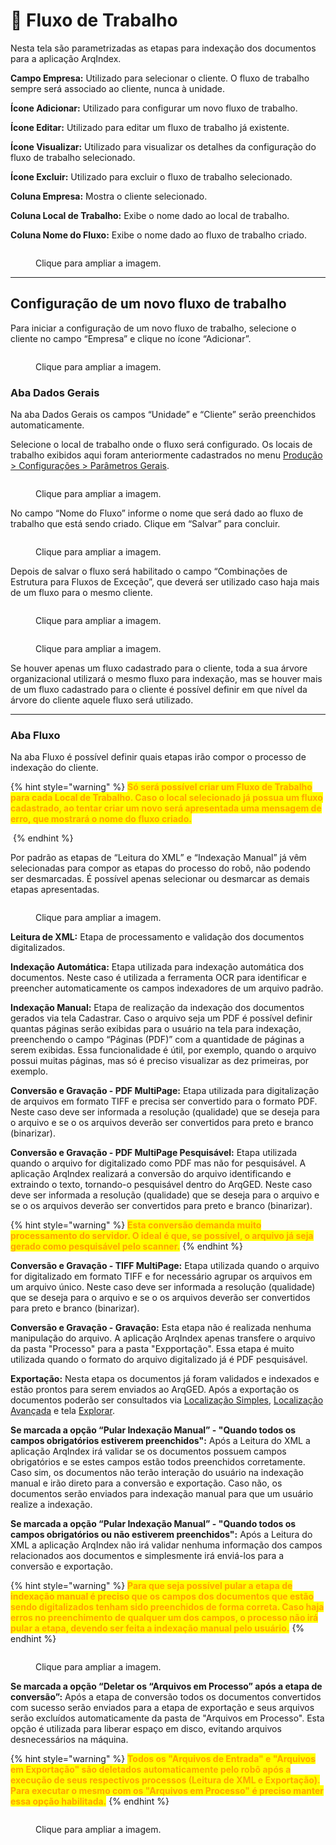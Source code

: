 # 🔹 Fluxo de Trabalho

Nesta tela são parametrizadas as etapas para indexação dos documentos para a aplicação ArqIndex. &#x20;

**Campo Empresa:** Utilizado para selecionar o cliente. O fluxo de trabalho sempre será associado ao cliente, nunca à unidade.&#x20;

**Ícone Adicionar:** Utilizado para configurar um novo fluxo de trabalho.&#x20;

**Ícone Editar:** Utilizado para editar um fluxo de trabalho já existente.&#x20;

**Ícone Visualizar:** Utilizado para visualizar os detalhes da configuração do fluxo de trabalho selecionado.   &#x20;

**Ícone Excluir:** Utilizado para excluir o fluxo de trabalho selecionado.&#x20;

**Coluna Empresa:** Mostra o cliente selecionado.&#x20;

**Coluna Local de Trabalho:** Exibe o nome dado ao local de trabalho.&#x20;

**Coluna Nome do Fluxo:** Exibe o nome dado ao fluxo de trabalho criado.&#x20;

<figure><img src="../../.gitbook/assets/conf07.png" alt=""><figcaption><p>Clique para ampliar a imagem.</p></figcaption></figure>

***

## &#x20;Configuração de um novo fluxo de trabalho&#x20;

Para iniciar a configuração de um novo fluxo de trabalho, selecione o cliente no campo “Empresa” e clique no ícone “Adicionar”.&#x20;

<figure><img src="../../.gitbook/assets/conf08.png" alt=""><figcaption><p>Clique para ampliar a imagem.</p></figcaption></figure>

### Aba Dados Gerais&#x20;

Na aba Dados Gerais os campos “Unidade” e “Cliente” serão preenchidos automaticamente.&#x20;

Selecione o local de trabalho onde o fluxo será configurado. Os locais de trabalho exibidos aqui foram anteriormente cadastrados no menu [Produção > Configurações > Parâmetros Gerais](parametros-gerais.md).  &#x20;

<figure><img src="../../.gitbook/assets/conf09.png" alt=""><figcaption><p>Clique para ampliar a imagem.</p></figcaption></figure>

No campo “Nome do Fluxo” informe o nome que será dado ao fluxo de trabalho que está sendo criado. Clique em “Salvar” para concluir.&#x20;

<figure><img src="../../.gitbook/assets/conf10.png" alt=""><figcaption><p>Clique para ampliar a imagem.</p></figcaption></figure>

Depois de salvar o fluxo será habilitado o campo “Combinações de Estrutura para Fluxos de Exceção”, que deverá ser utilizado caso haja mais de um fluxo para o mesmo cliente. &#x20;

<figure><img src="../../.gitbook/assets/conf11.png" alt=""><figcaption><p>Clique para ampliar a imagem.</p></figcaption></figure>

<figure><img src="../../.gitbook/assets/conf12.png" alt=""><figcaption><p>Clique para ampliar a imagem.</p></figcaption></figure>

Se houver apenas um fluxo cadastrado para o cliente, toda a sua árvore organizacional utilizará o mesmo fluxo para indexação, mas se houver mais de um fluxo cadastrado para o cliente é possível definir em que nível da árvore do cliente aquele fluxo será utilizado. &#x20;

***

### &#x20;Aba Fluxo&#x20;

Na aba Fluxo é possível definir quais etapas irão compor o processo de indexação do cliente.  &#x20;

{% hint style="warning" %}
<mark style="color:orange;">**Só será possível criar um Fluxo de Trabalho para cada Local de Trabalho. Caso o local selecionado já possua um fluxo cadastrado, ao tentar criar um novo será apresentada uma mensagem de erro, que mostrará o nome do fluxo criado.**</mark>&#x20;

<img src="../../.gitbook/assets/conf14.png" alt="" data-size="original">
{% endhint %}

Por padrão as etapas de “Leitura do XML” e “Indexação Manual” já vêm selecionadas para compor as etapas do processo do robô, não podendo ser desmarcadas. É possível apenas selecionar ou desmarcar as demais etapas apresentadas.   &#x20;

<figure><img src="../../.gitbook/assets/conf13.png" alt=""><figcaption><p>Clique para ampliar a imagem.</p></figcaption></figure>

**Leitura de XML:** Etapa de processamento e validação dos documentos digitalizados.&#x20;

**Indexação Automática:** Etapa utilizada para indexação automática dos documentos. Neste caso é utilizada a ferramenta OCR para identificar e preencher automaticamente os campos indexadores de um arquivo padrão. &#x20;

**Indexação Manual:** Etapa de realização da indexação dos documentos gerados via tela Cadastrar. Caso o arquivo seja um PDF é possível definir quantas páginas serão exibidas para o usuário na tela para indexação, preenchendo o campo “Páginas (PDF)” com a quantidade de páginas a serem exibidas. Essa funcionalidade é útil, por exemplo, quando o arquivo possui muitas páginas, mas só é preciso visualizar as dez primeiras, por exemplo.&#x20;

**Conversão e Gravação - PDF MultiPage:** Etapa utilizada para digitalização de arquivos em formato TIFF e precisa ser convertido para o formato PDF. Neste caso deve ser informada a resolução (qualidade) que se deseja para o arquivo e se o os arquivos deverão ser convertidos para preto e branco (binarizar). &#x20;

**Conversão e Gravação - PDF MultiPage Pesquisável:** Etapa utilizada quando o arquivo for digitalizado como PDF mas não for pesquisável. A aplicação ArqIndex realizará a conversão do arquivo identificando e extraindo o texto, tornando-o pesquisável dentro do ArqGED. Neste caso deve ser informada a resolução (qualidade) que se deseja para o arquivo e se o os arquivos deverão ser convertidos para preto e branco (binarizar). &#x20;

{% hint style="warning" %}
<mark style="color:orange;">**Esta conversão demanda muito processamento do servidor. O ideal é que, se possível, o arquivo já seja gerado como pesquisável pelo scanner.**</mark>
{% endhint %}

**Conversão e Gravação - TIFF MultiPage:** Etapa utilizada quando o arquivo for digitalizado em formato TIFF e for necessário agrupar os arquivos em um arquivo único. Neste caso deve ser informada a resolução (qualidade) que se deseja para o arquivo e se o os arquivos deverão ser convertidos para preto e branco (binarizar).&#x20;

**Conversão e Gravação - Gravação:** Esta etapa não é realizada nenhuma manipulação do arquivo. A aplicação ArqIndex apenas transfere o arquivo da pasta "Processo" para a pasta "Expportação". Essa etapa é muito utilizada quando o formato do arquivo digitalizado já é PDF pesquisável. &#x20;

**Exportação:** Nesta etapa os documentos já foram validados e indexados e estão prontos para serem enviados ao ArqGED. Após a exportação os documentos poderão ser consultados via [Localização Simples](../../documento/localizacao-simples.md), [Localização Avançada](../../documento/localizacao-avancada.md) e tela [Explorar](../../documento/explorar/).&#x20;

**Se marcada a opção “Pular Indexação Manual”  - "Quando todos os campos obrigatórios estiverem preenchidos":** Após a Leitura do XML a aplicação ArqIndex irá validar se os documentos possuem campos obrigatórios e se estes campos estão todos preenchidos corretamente. Caso sim, os documentos não terão interação do usuário na indexação manual e irão direto para a conversão e exportação. Caso não, os documentos serão enviados para indexação manual para que um usuário realize a indexação. &#x20;

**Se marcada a opção “Pular Indexação Manual”  - "Quando todos os campos obrigatórios ou não estiverem preenchidos":**  Após a Leitura do XML a aplicação ArqIndex não irá validar nenhuma informação dos campos relacionados aos documentos e simplesmente irá enviá-los para a conversão e exportação.  &#x20;

{% hint style="warning" %}
<mark style="color:orange;">**Para que seja possível pular a etapa de indexação manual é preciso que os campos dos documentos que estão sendo digitalizados tenham sido preenchidos de forma correta. Caso haja erros no preenchimento de qualquer um dos campos, o processo não irá pular a etapa, devendo ser feita a indexação manual pelo usuário.**</mark>&#x20;
{% endhint %}

<figure><img src="../../.gitbook/assets/conf15.png" alt=""><figcaption><p>Clique para ampliar a imagem.</p></figcaption></figure>

**Se marcada a opção “Deletar os “Arquivos em Processo” após a etapa de conversão”:** Após a etapa de conversão todos os documentos convertidos com sucesso serão enviados para a etapa de exportação e seus arquivos serão excluídos automaticamente da pasta de "Arquivos em Processo". Esta opção é utilizada para liberar espaço em disco, evitando arquivos desnecessários na máquina.&#x20;

{% hint style="warning" %}
<mark style="color:orange;">**Todos os "Arquivos de Entrada" e "Arquivos em Exportação" são deletados automaticamente pelo robô após a execução de seus respectivos processos (Leitura de XML e Exportação). Para executar o mesmo com os "Arquivos em Processo" é preciso manter essa opção habilitada.**</mark>&#x20;
{% endhint %}

<figure><img src="../../.gitbook/assets/conf16.png" alt=""><figcaption><p>Clique para ampliar a imagem.</p></figcaption></figure>
